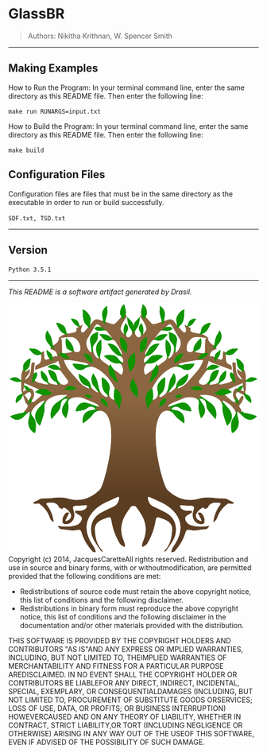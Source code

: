 # GlassBR 
> Authors:  Nikitha Krithnan, W. Spencer Smith

------------------------------------------------------------
## Making Examples 
 How to Run the Program:
In your terminal command line, enter the same directory as this README file. Then enter the following line:
```
make run RUNARGS=input.txt
```

How to Build the Program:
In your terminal command line, enter the same directory as this README file. Then enter the following line:
```
make build
```

## Configuration Files 
 Configuration files are files that must be in the same directory as the executable in order to run or build successfully.

`SDF.txt, TSD.txt`

------------------------------------------------------------
## Version 
 `Python 3.5.1`




------------------------------------------------------------
*This README is a software artifact generated by Drasil.*

![Drasil Tree](../../../../drasil-website/WebInfo/images/Icon.png)Copyright (c) 2014, JacquesCaretteAll rights reserved.
 Redistribution and use in source and binary forms, with or withoutmodification, are permitted provided that the following conditions are met:
 * Redistributions of source code must retain the above copyright notice, this  list of conditions and the following disclaimer.
 * Redistributions in binary form must reproduce the above copyright notice,  this list of conditions and the following disclaimer in the documentation  and/or other materials provided with the distribution.

 THIS SOFTWARE IS PROVIDED BY THE COPYRIGHT HOLDERS AND CONTRIBUTORS "AS IS"AND ANY EXPRESS OR IMPLIED WARRANTIES, INCLUDING, BUT NOT LIMITED TO, THEIMPLIED WARRANTIES OF MERCHANTABILITY AND FITNESS FOR A PARTICULAR PURPOSE AREDISCLAIMED. IN NO EVENT SHALL THE COPYRIGHT HOLDER OR CONTRIBUTORS BE LIABLEFOR ANY DIRECT, INDIRECT, INCIDENTAL, SPECIAL, EXEMPLARY, OR CONSEQUENTIALDAMAGES (INCLUDING, BUT NOT LIMITED TO, PROCUREMENT OF SUBSTITUTE GOODS ORSERVICES; LOSS OF USE, DATA, OR PROFITS; OR BUSINESS INTERRUPTION) HOWEVERCAUSED AND ON ANY THEORY OF LIABILITY, WHETHER IN CONTRACT, STRICT LIABILITY,OR TORT (INCLUDING NEGLIGENCE OR OTHERWISE) ARISING IN ANY WAY OUT OF THE USEOF THIS SOFTWARE, EVEN IF ADVISED OF THE POSSIBILITY OF SUCH DAMAGE.
